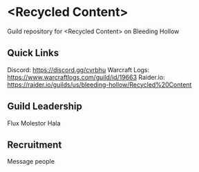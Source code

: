 # &lt;Recycled Content&gt;
Guild repository for &lt;Recycled Content> on Bleeding Hollow

## Quick Links
Discord: https://discord.gg/cvrbhu
Warcraft Logs: https://www.warcraftlogs.com/guild/id/19663
Raider.io: https://raider.io/guilds/us/bleeding-hollow/Recycled%20Content

## Guild Leadership
Flux
Molestor
Hala

## Recruitment
Message people
